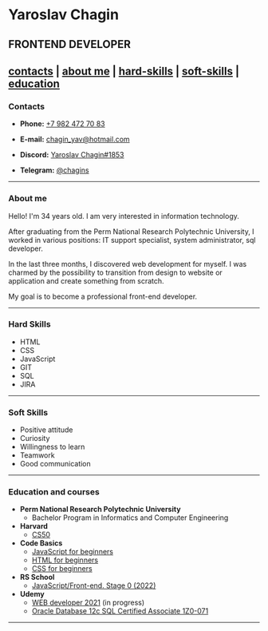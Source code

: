 # Yaroslav Chagin
## FRONTEND DEVELOPER
[contacts](#Contacts) | [about me](#about-me) | [hard-skills](#hard-skills) | [soft-skills](#soft-skills) | [education](#education-and-courses)
---
### Contacts

- **Phone:** [+7 982 472 70 83](tel:+79824727083)

- **E-mail:** [chagin_yav@hotmail.com](mailto:chagin_yav@hotmail.com)

- **Discord:** [Yaroslav Chagin#1853](https://discordapp.com/users/878959404060405801)

- **Telegram:** [@chagins](https://t.me/chagins)

---
### About me

Hello! I'm 34 years old. I am very interested in information technology.

After graduating from the Perm National Research Polytechnic University, I worked in various positions: IT support specialist, system administrator, sql developer. 

In the last three months, I discovered web development for myself. I was charmed by the possibility to transition from design to website or application and create something from scratch.

My goal is to become a professional front-end developer.

---
### Hard Skills

- HTML
- CSS
- JavaScript
- GIT
- SQL
- JIRA

---
### Soft Skills

- Positive attitude
- Curiosity
- Willingness to learn
- Teamwork
- Good communication

---
### Education and courses

- **Perm National Research Polytechnic University**
  - Bachelor Program in Informatics and Computer Engineering
- **Harvard**
  - [CS50](https://javarush.ru/quests/QUEST_HARVARD_CS50)
- **Code Basics**
  - [JavaScript for beginners](https://code-basics.com/languages/javascript)
  - [HTML for beginners](https://code-basics.com/languages/html)
  - [CSS for beginners](https://code-basics.com/languages/css)
- **RS School**
  - [JavaScript/Front-end. Stage 0 (2022)](https://rs.school/js-stage0/)
- **Udemy**
  - [WEB developer 2021](https://www.udemy.com/course/webdeveloper/) (in progress)
  - [Oracle Database 12c SQL Certified Associate 1Z0-071](https://www.udemy.com/course/oracle-database-12c-sql-certified-associate-1z0-071/)

---